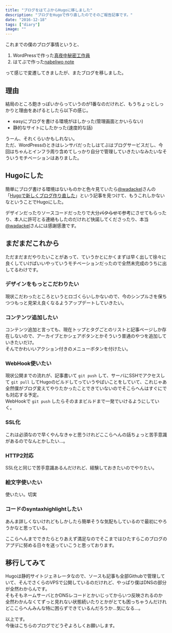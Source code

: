 ```yaml
---
title: "ブログをはてぶからHugoに移しました"
description: "ブログをHugoで作り直したのでそのご報告記事です。"
date: "2016-12-18"
tags: ["diary"]
image: ""
---
```


これまでの僕のブログ事情というと、

1. WordPressで作った[真夜中秘密工作員](http://mayonakahimitsukosakuin.com/)
2. はてぶで作った[nabeliwo note](http://nabeliwo.hatenablog.com/)

って感じで変遷してきましたが、またブログを移しました。

## 理由

結局のところ飽きっぽいからっていうのが1番なのだけれど、もうちょっとしっかりと理由をあげるとしたら以下の感じ。

* easyにブログを書ける環境がほしかった(管理画面とかいらない)
* 静的なサイトにしたかった(速度的な話)

うーん、それくらいかもしれない。  
ただ、WordPressのときはレンサバだったしはてぶはブログサービスだし、今回はちゃんとインフラ周り含めてしっかり自分で管理していきたいなみたいなそういうモチベーションはありました。

## Hugoにした

簡単にブログ書ける環境はないものかと色々見ていたら[@wadackel](https://twitter.com/wadackel)さんの「[Hugoで新しくブログ作り直した](https://blog.wadackel.me/2016/hello/)」という記事を見つけて、もうこれしかないなということでHugoにした。

デザインだったりソースコードだったりで大分~~パクらせて~~参考にさせてもらったり、本人に許可とる連絡もしたのだけれど快諾してくださったり、本当[@wadackel](https://twitter.com/wadackel)さんには感謝感激です。

## まだまだこれから

ただまだまだやりたいことがあって、ていうかとにかくまずは早く出して徐々に良くしていけばいいやっていうモチベーションだったので全然未完成のうちに出してるわけです。

### デザインをもっとこだわりたい

現状こだわったところというとロゴくらいしかないので、今のシンプルさを保ちつつもっと見栄え良くなるようアップデートしていきたい。

### コンテンツ追加したい

コンテンツ追加と言っても、現在トップとタグごとのリストと記事ページしか存在しないので、アーカイブとかシェアボタンとかそういう普通のやつを追加していきたいだけ。  
そんでかわいいアクション付きのメニューボタンを付けたい。

### WebHook使いたい

現状公開までの流れが、記事書いて `git push` して、サーバにSSHでアクセスして `git pull` してHugoのビルドしてっていうやばいことをしていて、これじゃあ全然僕がブログ変えてやりたかったことできていないのでそこらへんはすぐにでも対応する予定。  
WebHookで `git push` したらそのままビルドまで一発でいけるようにしていく。

### SSL化

これは必須なので早くやんなきゃと思うけれどここらへんの話ちょっと苦手意識があるのでなんとかしたい…。

### HTTP2対応

SSL化と同じで苦手意識あるんだけれど、経験しておきたいのでやりたい。

### 絵文字使いたい

使いたい。切実

### コードのsyntaxhighlightしたい

あんま詳しくないけれどもしかしたら簡単そうな気配もしているので最初にやろうかなと思っている。

ここらへんまでできたらとりあえず満足なのでそこまではひたすらこのブログのアプデに努める日々を送っていこうと思っております。

## 移行してみて

Hugoは静的サイトジェネレータなので、ソースも記事も全部Githubで管理していて、そんでさくらのVPSで公開しているのだけれど、やっぱり僕はDNSの部分が全然わからんです。  
そもそもネームサーバとかDNSレコードとかいじってからいつ反映されるのか全然わかんなくてずっと見れない状態続いたりとかがとても困っちゃうんだけれどここらへんみんな特に困らずできているんだろうか…気になる…。

以上です。  
今後はこちらのブログでどうぞよろしくお願いします。
